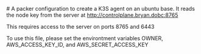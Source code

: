 \# A packer configuration to create a K3S agent on an ubuntu base. It reads the node key from the server at http://controlplane.bryan.dobc:8765

This requires access to the server on ports 8765 and 6443

To use this file, please set the environtment variables OWNER, AWS_ACCESS_KEY_ID, and AWS_SECRET_ACCESS_KEY
